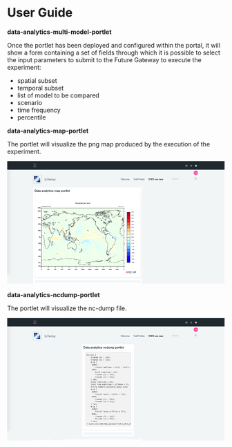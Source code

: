 # User Guide

**data-analytics-multi-model-portlet**

Once the portlet has been deployed and configured within the portal, it will show a form containing a set of fields through which it is possible to select the input parameters to submit to the Future Gateway to execute the experiment:
-	spatial subset
-	temporal subset
-	list of model to be compared
-	scenario
-	time frequency
-	percentile

**data-analytics-map-portlet**

The portlet will visualize the png map produced by the execution of the experiment.

![Output map of the experiment](img/map.png)

**data-analytics-ncdump-portlet**

The portlet will visualize the nc-dump file.

![Output ncdump of the experiment](img/ncdump.png)
